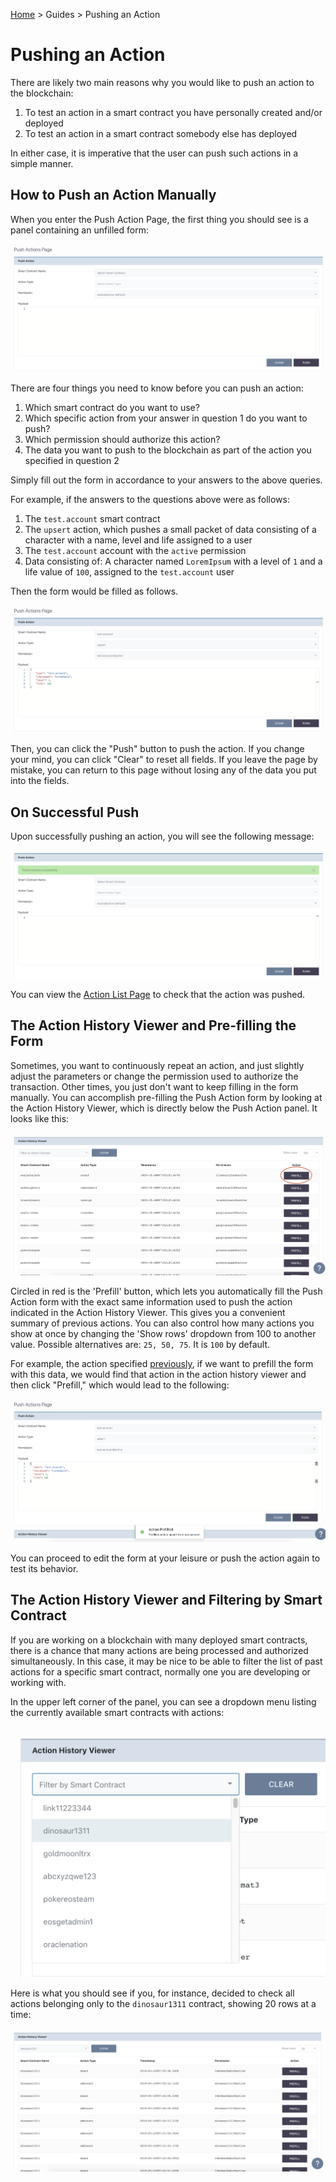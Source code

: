[Home](../..) > Guides > Pushing an Action

# Pushing an Action

There are likely two main reasons why you would like to push an action to the blockchain:

1. To test an action in a smart contract you have personally created and/or deployed
2. To test an action in a smart contract somebody else has deployed

In either case, it is imperative that the user can push such actions in a simple manner.

## How to Push an Action Manually

When you enter the Push Action Page, the first thing you should see is a panel containing an unfilled form:

![Push Action Form](../../images/push-action/push-action-init.png)

There are four things you need to know before you can push an action:

1. Which smart contract do you want to use?
2. Which specific action from your answer in question 1 do you want to push?
3. Which permission should authorize this action?
4. The data you want to push to the blockchain as part of the action you specified in question 2

Simply fill out the form in accordance to your answers to the above queries. 

For example, if the answers to the questions above were as follows:

1. The `test.account` smart contract
2. The `upsert` action, which pushes a small packet of data consisting of a character with a name, level and life assigned to a user
3. The `test.account` account with the `active` permission
4. Data consisting of: A character named `LoremIpsum` with a level of `1` and a life value of `100`, assigned to the `test.account` user

Then the form would be filled as follows.

![Push Action Type](../../images/push-action/push-action-type.png)

Then, you can click the "Push" button to push the action. If you change your mind, you can click "Clear" to reset all fields. If you leave the page by mistake, you can return to this page without losing any of the data you put into the fields.

## On Successful Push

Upon successfully pushing an action, you will see the following message:

![Push Action Type](../../images/push-action/push-action-success.png)

You can view the [Action List Page](../../pages/action-list-page.md) to check that the action was pushed.

## The Action History Viewer and Pre-filling the Form

Sometimes, you want to continuously repeat an action, and just slightly adjust the parameters or change the permission used to authorize the transaction. Other times, you just don't want to keep filling in the form manually. You can accomplish pre-filling the Push Action form by looking at the Action History Viewer, which is directly below the Push Action panel. It looks like this:

![Action History Viewer](../../images/push-action/action-history-viewer.png)

Circled in red is the 'Prefill' button, which lets you automatically fill the Push Action form with the exact same information used to push the action indicated in the Action History Viewer. This gives you a convenient summary of previous actions. You can also control how many actions you show at once by changing the 'Show rows' dropdown from 100 to another value. Possible alternatives are: `25, 50, 75`. It is `100` by default.

For example, the action specified [previously](#how-to-push-an-action-manually), if we want to prefill the form with this data, we would find that action in the action history viewer and then click "Prefill," which would lead to the following:

![Prefilled Action](../../images/push-action/prefill-action.png)

You can proceed to edit the form at your leisure or push the action again to test its behavior.

## The Action History Viewer and Filtering by Smart Contract 

If you are working on a blockchain with many deployed smart contracts, there is a chance that many actions are being processed and authorized simultaneously. In this case, it may be nice to be able to filter the list of past actions for a specific smart contract, normally one you are developing or working with.

In the upper left corner of the panel, you can see a dropdown menu listing the currently available smart contracts with actions:

![Filter Dropdown](../../images/push-action/filter.png)

Here is what you should see if you, for instance, decided to check all actions belonging only to the `dinosaur1311` contract, showing 20 rows at a time:

![Filter Result](../../images/push-action/filter_result.png)
